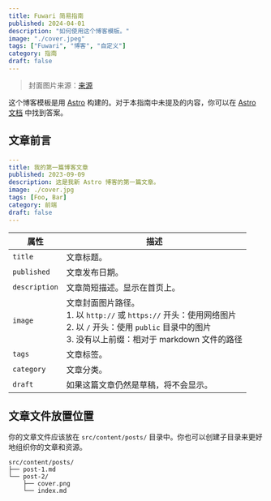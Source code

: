 ```yaml
---
title: Fuwari 简易指南
published: 2024-04-01
description: "如何使用这个博客模板。"
image: "./cover.jpeg"
tags: ["Fuwari", "博客", "自定义"]
category: 指南
draft: false
---
```


> 封面图片来源：[来源](https://image.civitai.com/xG1nkqKTMzGDvpLrqFT7WA/208fc754-890d-4adb-9753-2c963332675d/width=2048/01651-1456859105-(colour_1.5),girl,_Blue,yellow,green,cyan,purple,red,pink,_best,8k,UHD,masterpiece,male%20focus,%201boy,gloves,%20ponytail,%20long%20hair,.jpeg)

这个博客模板是用 [Astro](https://astro.build/) 构建的。对于本指南中未提及的内容，你可以在 [Astro 文档](https://docs.astro.build/) 中找到答案。

## 文章前言

```yaml
---
title: 我的第一篇博客文章
published: 2023-09-09
description: 这是我新 Astro 博客的第一篇文章。
image: ./cover.jpg
tags: [Foo, Bar]
category: 前端
draft: false
---
```

| 属性          | 描述                                                                                                                                                                                                      |
|---------------|-----------------------------------------------------------------------------------------------------------------------------------------------------------------------------------------------------------|
| `title`       | 文章标题。                                                                                                                                                                                                |
| `published`   | 文章发布日期。                                                                                                                                                                                            |
| `description` | 文章简短描述。显示在首页上。                                                                                                                                                                              |
| `image`       | 文章封面图片路径。<br/>1. 以 `http://` 或 `https://` 开头：使用网络图片<br/>2. 以 `/` 开头：使用 `public` 目录中的图片<br/>3. 没有以上前缀：相对于 markdown 文件的路径                                    |
| `tags`        | 文章标签。                                                                                                                                                                                                |
| `category`    | 文章分类。                                                                                                                                                                                                |
| `draft`       | 如果这篇文章仍然是草稿，将不会显示。                                                                                                                                                                      |

## 文章文件放置位置

你的文章文件应该放在 `src/content/posts/` 目录中。你也可以创建子目录来更好地组织你的文章和资源。

```
src/content/posts/
├── post-1.md
└── post-2/
    ├── cover.png
    └── index.md
```